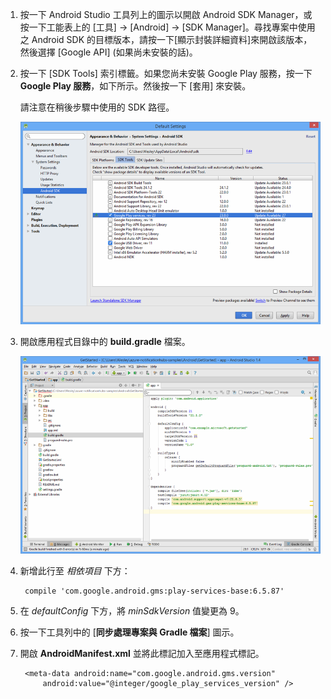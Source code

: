 1. 按一下 Android Studio 工具列上的圖示以開啟 Android SDK Manager，或按一下工能表上的 [工具] -> [Android] -> [SDK Manager]。尋找專案中使用之 Android SDK 的目標版本，請按一下[顯示封裝詳細資料]來開啟該版本，然後選擇 [Google API] \(如果尚未安裝的話)。

2. 按一下 [SDK Tools] 索引標籤。如果您尚未安裝 Google Play 服務，按一下 **Google Play 服務**，如下所示。然後按一下 [套用] 來安裝。
 
	請注意在稍後步驟中使用的 SDK 路徑。

   	![](./media/notification-hubs-android-studio-add-google-play-services/notification-hubs-android-studio-sdk-manager.png)


3. 開啟應用程式目錄中的 **build.gradle** 檔案。

	![](./media/notification-hubs-android-studio-add-google-play-services/notification-hubs-android-studio-add-google-play-dependency.png)

4. 新增此行至 *相依項目* 下方：

   		compile 'com.google.android.gms:play-services-base:6.5.87'

5. 在 *defaultConfig* 下方，將 *minSdkVersion* 值變更為 9。
 
6. 按一下工具列中的 [**同步處理專案與 Gradle 檔案**] 圖示。

7. 開啟 **AndroidManifest.xml** 並將此標記加入至應用程式標記。

        <meta-data android:name="com.google.android.gms.version"
            android:value="@integer/google_play_services_version" />
 

<!----HONumber=AcomDC_1217_2015-->